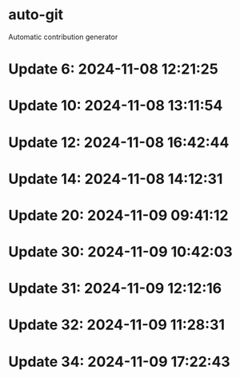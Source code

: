 # auto-git

Automatic contribution generator

# Update 6: 2024-11-08 12:21:25

# Update 10: 2024-11-08 13:11:54

# Update 12: 2024-11-08 16:42:44

# Update 14: 2024-11-08 14:12:31

# Update 20: 2024-11-09 09:41:12

# Update 30: 2024-11-09 10:42:03

# Update 31: 2024-11-09 12:12:16

# Update 32: 2024-11-09 11:28:31

# Update 34: 2024-11-09 17:22:43
